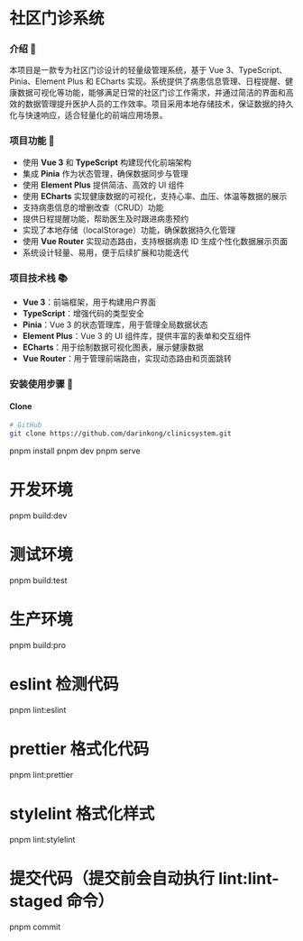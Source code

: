 # 社区门诊系统

### 介绍 📖

本项目是一款专为社区门诊设计的轻量级管理系统，基于 Vue 3、TypeScript、Pinia、Element Plus 和 ECharts 实现。系统提供了病患信息管理、日程提醒、健康数据可视化等功能，能够满足日常的社区门诊工作需求，并通过简洁的界面和高效的数据管理提升医护人员的工作效率。项目采用本地存储技术，保证数据的持久化与快速响应，适合轻量化的前端应用场景。

### 项目功能 🔨

- 使用 **Vue 3** 和 **TypeScript** 构建现代化前端架构
- 集成 **Pinia** 作为状态管理，确保数据同步与管理
- 使用 **Element Plus** 提供简洁、高效的 UI 组件
- 使用 **ECharts** 实现健康数据的可视化，支持心率、血压、体温等数据的展示
- 支持病患信息的增删改查（CRUD）功能
- 提供日程提醒功能，帮助医生及时跟进病患预约
- 实现了本地存储（localStorage）功能，确保数据持久化管理
- 使用 **Vue Router** 实现动态路由，支持根据病患 ID 生成个性化数据展示页面
- 系统设计轻量、易用，便于后续扩展和功能迭代

### 项目技术栈 📚

- **Vue 3**：前端框架，用于构建用户界面
- **TypeScript**：增强代码的类型安全
- **Pinia**：Vue 3 的状态管理库，用于管理全局数据状态
- **Element Plus**：Vue 3 的 UI 组件库，提供丰富的表单和交互组件
- **ECharts**：用于绘制数据可视化图表，展示健康数据
- **Vue Router**：用于管理前端路由，实现动态路由和页面跳转

### 安装使用步骤 📔

#### Clone

```bash
# GitHub
git clone https://github.com/darinkong/clinicsystem.git
```

pnpm install
pnpm dev
pnpm serve

# 开发环境

pnpm build:dev

# 测试环境

pnpm build:test

# 生产环境

pnpm build:pro

# eslint 检测代码

pnpm lint:eslint

# prettier 格式化代码

pnpm lint:prettier

# stylelint 格式化样式

pnpm lint:stylelint

# 提交代码（提交前会自动执行 lint:lint-staged 命令）

pnpm commit


 
 
